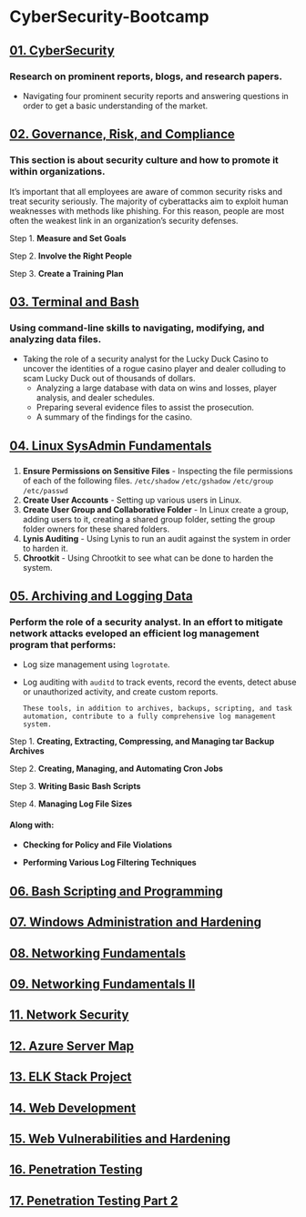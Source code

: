 # CyberSecurity-Bootcamp

## [01. CyberSecurity](https://github.com/dsteves28/CyberSecurity-Bootcamp/tree/main/01.%20CyberSecurity)

### Research on prominent reports, blogs, and research papers.
- Navigating four prominent security reports and answering questions in order to get a basic understanding of the market.

## [02. Governance, Risk, and Compliance](https://github.com/dsteves28/CyberSecurity-Bootcamp/tree/main/02.%20Governance%2C%20Risk%2C%20and%20Compliance)

### This section is about security culture and how to promote it within organizations. 
It’s important that all employees are aware of common security risks and treat security seriously. The majority of cyberattacks aim to exploit human weaknesses with methods like phishing.
For this reason, people are most often the weakest link in an organization’s security defenses.

Step 1. **Measure and Set Goals**

Step 2. **Involve the Right People**

Step 3. **Create a Training Plan** 

## [03. Terminal and Bash](https://github.com/dsteves28/CyberSecurity-Bootcamp/tree/main/03.%20Terminal%20and%20Bash)

### Using command-line skills to navigating, modifying, and analyzing data files.
- Taking the role of a security analyst for the Lucky Duck Casino to uncover the identities of a rogue casino player and dealer colluding to scam Lucky Duck out of thousands of dollars.
  - Analyzing a large database with data on wins and losses, player analysis, and dealer schedules.
  - Preparing several evidence files to assist the prosecution.
  - A summary of the findings for the casino.

## [04. Linux SysAdmin Fundamentals](https://github.com/dsteves28/CyberSecurity-Bootcamp/tree/main/04.%20Linux%20SysAdmin%20Fundamentals)

### 
1. **Ensure Permissions on Sensitive Files** - Inspecting the file permissions of each of the following files. `/etc/shadow` `/etc/gshadow` `/etc/group` `/etc/passwd`
2. **Create User Accounts** - Setting up various users in Linux.
3. **Create User Group and Collaborative Folder** - In Linux create a group, adding users to it, creating a shared group folder, setting the group folder owners for these shared folders.
4. **Lynis Auditing** - Using Lynis to run an audit against the system in order to harden it.
5. **Chrootkit** - Using Chrootkit to see what can be done to harden the system.

## [05. Archiving and Logging Data](https://github.com/dsteves28/CyberSecurity-Bootcamp/tree/main/05.%20Archiving%20and%20Logging%20Data)

### Perform the role of a security analyst. In an effort to mitigate network attacks eveloped an efficient log management program that performs:
- Log size management using `logrotate`.
- Log auditing with `auditd` to track events, record the events, detect abuse or unauthorized activity, and create custom reports.
        
      These tools, in addition to archives, backups, scripting, and task automation, contribute to a fully comprehensive log management system.

Step 1. **Creating, Extracting, Compressing, and Managing tar Backup Archives**

Step 2. **Creating, Managing, and Automating Cron Jobs**

Step 3. **Writing Basic Bash Scripts**

Step 4. **Managing Log File Sizes**

#### Along with:
- **Checking for Policy and File Violations**

- **Performing Various Log Filtering Techniques**

## [06. Bash Scripting and Programming](https://github.com/dsteves28/CyberSecurity-Bootcamp/tree/main/06.%20Bash%20Scripting%20and%20Programming)

## [07. Windows Administration and Hardening](https://github.com/dsteves28/CyberSecurity-Bootcamp/tree/main/07.%20Windows%20Administration%20and%20Hardening)

## [08. Networking Fundamentals](https://github.com/dsteves28/CyberSecurity-Bootcamp/tree/main/08.%20Networking%20Fundamentals)

## [09. Networking Fundamentals II](https://github.com/dsteves28/CyberSecurity-Bootcamp/tree/main/09.%20Networking%20Fundamentals%20II)

## [11. Network Security](https://github.com/dsteves28/CyberSecurity-Bootcamp/tree/main/11.%20Network%20Security)

## [12. Azure Server Map](https://github.com/dsteves28/CyberSecurity-Bootcamp/tree/main/12.%20Network%20Map)

## [13. ELK Stack Project](https://github.com/dsteves28/CyberSecurity-Bootcamp/tree/main/13.%20Elk%20Stack%20Project)

## [14. Web Development](https://github.com/dsteves28/CyberSecurity-Bootcamp/tree/main/14.%20Web%20Development)

## [15. Web Vulnerabilities and Hardening](https://github.com/dsteves28/CyberSecurity-Bootcamp/tree/main/15.%20Web%20Vulnerabilities%20and%20Hardening)

## [16. Penetration Testing](https://github.com/dsteves28/CyberSecurity-Bootcamp/tree/main/16.%20Penetration%20Testing)

## [17. Penetration Testing Part 2](https://github.com/dsteves28/CyberSecurity-Bootcamp/tree/main/17.%20Penetration%20Testing%202)
